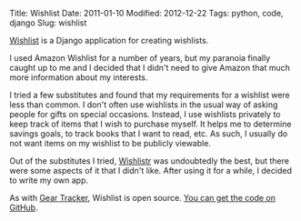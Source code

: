 Title: Wishlist
Date: 2011-01-10
Modified: 2012-12-22
Tags: python, code, django
Slug: wishlist

<a href="https://github.com/pigmonkey/django-wishlist">Wishlist</a> is a Django application for creating wishlists.

I used Amazon Wishlist for a number of years, but my paranoia finally caught up to me and I decided that I didn't need to give Amazon that much more information about my interests.

I tried a few substitutes and found that my requirements for a wishlist were less than common. I don't often use wishlists in the usual way of asking people for gifts on special occasions. Instead, I use wishlists privately to keep track of items that I wish to purchase myself. It helps me to determine savings goals, to track books that I want to read, etc. As such, I usually do not want items on my wishlist to be publicly viewable.

Out of the substitutes I tried, <a href="http://www.wishlistr.com/">Wishlistr</a> was undoubtedly the best, but there were some aspects of it that I didn't like. After using it for a while, I decided to write my own app.

As with <a href="http://pig-monkey.com/2010/12/24/gear-tracker/">Gear Tracker</a>, Wishlist is open source. <a href="https://github.com/pigmonkey/django-wishlist">You can get the code on GitHub</a>.
